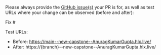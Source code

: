 Please always provide the [GitHub issue(s)](../issues) your PR is for, as well as test URLs where your change can be observed (before and after):

Fix #<gh-issue-id>

Test URLs:
- Before: https://main--new-capstone--AnuragKumarGupta.hlx.live/
- After: https://{branch}--new-capstone--AnuragKumarGupta.hlx.live/
